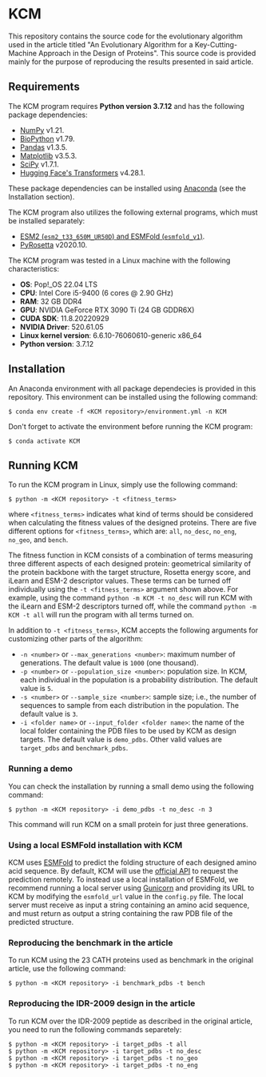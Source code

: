 # KCM

This repository contains the source code for the evolutionary algorithm used in the article titled "An Evolutionary Algorithm for a Key-Cutting-Machine Approach in the Design of Proteins". This source code is provided mainly for the purpose of reproducing the results presented in said article.

## Requirements

The KCM program requires **Python version 3.7.12** and has the following package dependencies:

- [NumPy](https://numpy.org/install/) v1.21.
- [BioPython](https://biopython.org/wiki/Packages) v1.79.
- [Pandas](https://pypi.org/project/pandas/) v1.3.5.
- [Matplotlib](https://matplotlib.org/stable/users/getting_started/index.html#installation-quick-start) v3.5.3.
- [SciPy](https://scipy.org/install/#pip-install) v1.7.1.
- [Hugging Face's Transformers](https://github.com/huggingface/transformers?tab=readme-ov-file#with-conda) v4.28.1.

These package dependencies can be installed using [Anaconda](https://docs.anaconda.com/anaconda/install/#) (see the Installation section).

The KCM program also utilizes the following external programs, which must be installed separately:

- [ESM2 (`esm2_t33_650M_UR50D`) and ESMFold (`esmfold_v1`)](https://github.com/facebookresearch/esm?tab=readme-ov-file#repostart).
- [PyRosetta](https://www.pyrosetta.org/downloads#h.c0px19b8kvuw) v2020.10.

The KCM program was tested in a Linux machine with the following characteristics:

- **OS**: Pop!_OS 22.04 LTS
- **CPU**: Intel Core i5-9400 (6 cores @ 2.90 GHz)
- **RAM**: 32 GB DDR4
- **GPU**: NVIDIA GeForce RTX 3090 Ti (24 GB GDDR6X)
- **CUDA SDK**: 11.8.20220929
- **NVIDIA Driver**: 520.61.05
- **Linux kernel version**: 6.6.10-76060610-generic x86_64
- **Python version**: 3.7.12

## Installation

An Anaconda environment with all package dependecies is provided in this repository. This environment can be installed using the following command:

```
$ conda env create -f <KCM repository>/environment.yml -n KCM
```

Don't forget to activate the environment before running the KCM program:

```
$ conda activate KCM
```

## Running KCM

To run the KCM program in Linux, simply use the following command:

```
$ python -m <KCM repository> -t <fitness_terms>
```

where `<fitness_terms>` indicates what kind of terms should be considered when calculating the fitness values of the designed proteins. There are five different options for `<fitness_terms>`, which are: `all`, `no_desc`, `no_eng`, `no_geo`, and `bench`.

The fitness function in KCM consists of a combination of terms measuring three different aspects of each designed protein: geometrical similarity of the protein backbone with the target structure, Rosetta energy score, and iLearn and ESM-2 descriptor values. These terms can be turned off individually using the `-t <fitness_terms>` argument shown above. For example, using the command `python -m KCM -t no_desc` will run KCM with the iLearn and ESM-2 descriptors turned off, while the command `python -m KCM -t all` will run the program with all terms turned on.

In addition to `-t <fitness_terms>`, KCM accepts the following arguments for customizing other parts of the algorithm: 

- `-n <number>` or `--max_generations <number>`: maximum number of generations. The default value is `1000` (one thousand).
- `-p <number>` or `--population_size <number>`: population size. In KCM, each individual in the population is a probability distribution. The default value is `5`.
- `-s <number>` or `--sample_size <number>`: sample size; i.e., the number of sequences to sample from each distribution in the population. The default value is `3`.
- `-i <folder name>` or `--input_folder <folder name>`: the name of the local folder containing the PDB files to be used by KCM as design targets. The default value is `demo_pdbs`. Other valid values are `target_pdbs` and `benchmark_pdbs`.

### Running a demo

You can check the installation by running a small demo using the following command:

```
$ python -m <KCM repository> -i demo_pdbs -t no_desc -n 3
```

This command will run KCM on a small protein for just three generations.

### Using a local ESMFold installation with KCM

KCM uses [ESMFold](https://esmatlas.com/resources?action=fold) to predict the folding structure of each designed amino acid sequence. By default, KCM will use the [official API](https://esmatlas.com/about#api) to request the prediction remotely. To instead use a local installation of ESMFold, we recommend running a local server using [Gunicorn](https://gunicorn.org/) and providing its URL to KCM by modifying the `esmfold_url` value in the `config.py` file. The local server must receive as input a string containing an amino acid sequence, and must return as output a string containing the raw PDB file of the predicted structure.

### Reproducing the benchmark in the article

To run KCM using the 23 CATH proteins used as benchmark in the original article, use the following command:

```
$ python -m <KCM repository> -i benchmark_pdbs -t bench
```

### Reproducing the IDR-2009 design in the article

To run KCM over the IDR-2009 peptide as described in the original article, you need to run the following commands separetely:

```
$ python -m <KCM repository> -i target_pdbs -t all
$ python -m <KCM repository> -i target_pdbs -t no_desc
$ python -m <KCM repository> -i target_pdbs -t no_geo
$ python -m <KCM repository> -i target_pdbs -t no_eng
```
